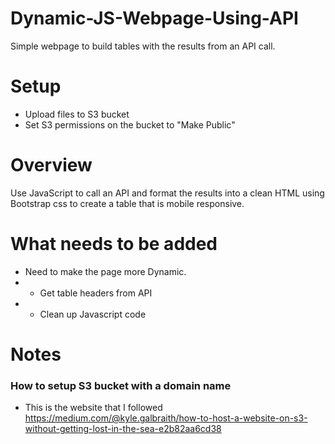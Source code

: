 # Dynamic-JS-Webpage-Using-API
Simple webpage to build tables with the results from an API call.

# Setup
* Upload files to S3 bucket 
* Set S3 permissions on the bucket to "Make Public"


# Overview
Use JavaScript to call an API and format the results into a clean HTML using Bootstrap css to create a table that is mobile responsive. 

# What needs to be added
* Need to make the page more Dynamic. 
* * Get table headers from API
* * Clean up Javascript code


# Notes
### How to setup S3 bucket with a domain name
* This is the website that I followed 
https://medium.com/@kyle.galbraith/how-to-host-a-website-on-s3-without-getting-lost-in-the-sea-e2b82aa6cd38

